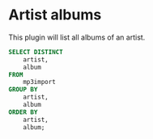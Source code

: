 # Artist albums

This plugin will list all albums of an artist.

```sql
SELECT DISTINCT
    artist,
    album
FROM
    mp3import
GROUP BY
    artist,
    album
ORDER BY
    artist,
    album;
```
